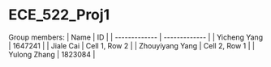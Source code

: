 # ECE_522_Proj1

Group members: 
| Name      | ID      |
| ------------- | ------------- |
| Yicheng Yang | 1647241 |
| Jiale Cai | Cell 1, Row 2 |
| Zhouyiyang Yang | Cell 2, Row 1 |
| Yulong Zhang | 1823084 |
